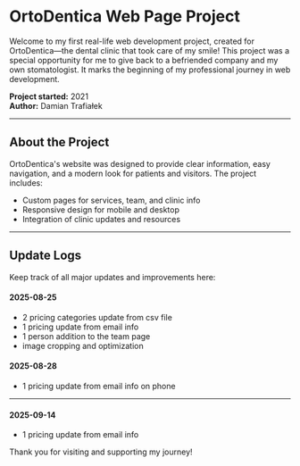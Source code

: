 # OrtoDentica Web Page Project

Welcome to my first real-life web development project, created for OrtoDentica—the dental clinic that took care of my smile! This project was a special opportunity for me to give back to a befriended company and my own stomatologist. It marks the beginning of my professional journey in web development.

**Project started:** 2021  
**Author:** Damian Trafiałek

---

## About the Project

OrtoDentica's website was designed to provide clear information, easy navigation, and a modern look for patients and visitors. The project includes:

-   Custom pages for services, team, and clinic info
-   Responsive design for mobile and desktop
-   Integration of clinic updates and resources

---

## Update Logs

Keep track of all major updates and improvements here:

#### 2025-08-25

-   2 pricing categories update from csv file
-   1 pricing update from email info
-   1 person addition to the team page
-   image cropping and optimization

#### 2025-08-28
-   1 pricing update from email info on phone
---

#### 2025-09-14
-   1 pricing update from email info

Thank you for visiting and supporting my journey!
